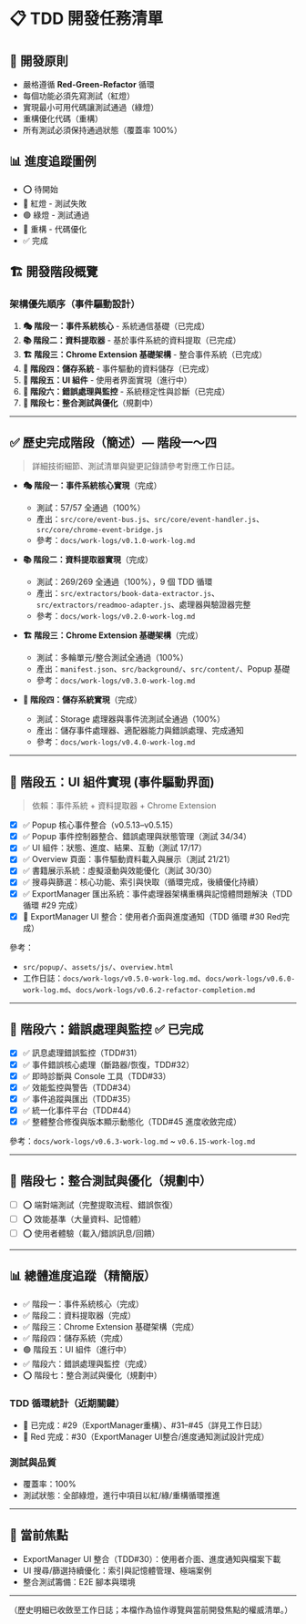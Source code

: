 # 📋 TDD 開發任務清單

## 🎯 開發原則

- 嚴格遵循 **Red-Green-Refactor** 循環
- 每個功能必須先寫測試（紅燈）
- 實現最小可用代碼讓測試通過（綠燈）
- 重構優化代碼（重構）
- 所有測試必須保持通過狀態（覆蓋率 100%）

## 📊 進度追蹤圖例

- ⭕ 待開始
- 🔴 紅燈 - 測試失敗
- 🟢 綠燈 - 測試通過
- 🔵 重構 - 代碼優化
- ✅ 完成

## 🏗 開發階段概覽

### 架構優先順序（事件驅動設計）

1. **🎭 階段一：事件系統核心** - 系統通信基礎（已完成）
2. **📚 階段二：資料提取器** - 基於事件系統的資料提取（已完成）
3. **🏗 階段三：Chrome Extension 基礎架構** - 整合事件系統（已完成）
4. **💾 階段四：儲存系統** - 事件驅動的資料儲存（已完成）
5. **🎨 階段五：UI 組件** - 使用者界面實現（進行中）
6. **🔧 階段六：錯誤處理與監控** - 系統穩定性與診斷（已完成）
7. **🔗 階段七：整合測試與優化**（規劃中）

---

## ✅ 歷史完成階段（簡述）— 階段一～四

> 詳細技術細節、測試清單與變更記錄請參考對應工作日誌。

- **🎭 階段一：事件系統核心實現**（完成）
  - 測試：57/57 全通過（100%）
  - 產出：`src/core/event-bus.js`、`src/core/event-handler.js`、`src/core/chrome-event-bridge.js`
  - 參考：`docs/work-logs/v0.1.0-work-log.md`

- **📚 階段二：資料提取器實現**（完成）
  - 測試：269/269 全通過（100%），9 個 TDD 循環
  - 產出：`src/extractors/book-data-extractor.js`、`src/extractors/readmoo-adapter.js`、處理器與驗證器完整
  - 參考：`docs/work-logs/v0.2.0-work-log.md`

- **🏗 階段三：Chrome Extension 基礎架構**（完成）
  - 測試：多輪單元/整合測試全通過（100%）
  - 產出：`manifest.json`、`src/background/`、`src/content/`、Popup 基礎
  - 參考：`docs/work-logs/v0.3.0-work-log.md`

- **💾 階段四：儲存系統實現**（完成）
  - 測試：Storage 處理器與事件流測試全通過（100%）
  - 產出：儲存事件處理器、適配器能力與錯誤處理、完成通知
  - 參考：`docs/work-logs/v0.4.0-work-log.md`

---

## 🎨 階段五：UI 組件實現 (事件驅動界面)

> 依賴：事件系統 + 資料提取器 + Chrome Extension

- [x] ✅ Popup 核心事件整合（v0.5.13–v0.5.15）
- [x] ✅ Popup 事件控制器整合、錯誤處理與狀態管理（測試 34/34）
- [x] ✅ UI 組件：狀態、進度、結果、互動（測試 17/17）
- [x] ✅ Overview 頁面：事件驅動資料載入與展示（測試 21/21）
- [x] ✅ 書籍展示系統：虛擬滾動與效能優化（測試 30/30）
- [x] ✅ 搜尋與篩選：核心功能、索引與快取（循環完成，後續優化持續）
- [x] ✅ ExportManager 匯出系統：事件處理器架構重構與記憶體問題解決（TDD 循環 #29 完成）
- [x] 🔴 ExportManager UI 整合：使用者介面與進度通知（TDD 循環 #30 Red完成）

參考：
- `src/popup/`、`assets/js/`、`overview.html`
- 工作日誌：`docs/work-logs/v0.5.0-work-log.md`、`docs/work-logs/v0.6.0-work-log.md`、`docs/work-logs/v0.6.2-refactor-completion.md`

---

## 🔧 階段六：錯誤處理與監控 ✅ 已完成

- [x] ✅ 訊息處理錯誤監控（TDD#31）
- [x] ✅ 事件錯誤核心處理（斷路器/恢復，TDD#32）
- [x] ✅ 即時診斷與 Console 工具（TDD#33）
- [x] ✅ 效能監控與警告（TDD#34）
- [x] ✅ 事件追蹤與匯出（TDD#35）
- [x] ✅ 統一化事件平台（TDD#44）
- [x] ✅ 整體整合修復與版本顯示動態化（TDD#45 進度收斂完成）

參考：`docs/work-logs/v0.6.3-work-log.md` ~ `v0.6.15-work-log.md`

---

## 🔗 階段七：整合測試與優化（規劃中）

- [ ] ⭕ 端對端測試（完整提取流程、錯誤恢復）
- [ ] ⭕ 效能基準（大量資料、記憶體）
- [ ] ⭕ 使用者體驗（載入/錯誤訊息/回饋）

---

## 📊 總體進度追蹤（精簡版）

- ✅ 階段一：事件系統核心（完成）
- ✅ 階段二：資料提取器（完成）
- ✅ 階段三：Chrome Extension 基礎架構（完成）
- ✅ 階段四：儲存系統（完成）
- 🟢 階段五：UI 組件（進行中）
- ✅ 階段六：錯誤處理與監控（完成）
- ⭕ 階段七：整合測試與優化（規劃中）

### TDD 循環統計（近期關鍵）

- 🔵 已完成：#29（ExportManager重構）、#31–#45（詳見工作日誌）
- 🔴 Red 完成：#30（ExportManager UI整合/進度通知測試設計完成）

### 測試與品質

- 覆蓋率：100%
- 測試狀態：全部綠燈，進行中項目以紅/綠/重構循環推進

---

## 🎯 當前焦點

- ExportManager UI 整合（TDD#30）：使用者介面、進度通知與檔案下載
- UI 搜尋/篩選持續優化：索引與記憶體管理、極端案例  
- 整合測試籌備：E2E 腳本與環境

---

（歷史明細已收斂至工作日誌；本檔作為協作導覽與當前開發焦點的權威清單。）
